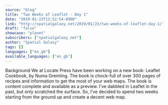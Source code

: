 ```yaml
---
source: "blog"
title: "Two Weeks of Leaflet - Day 1"
date: "2019-01-23T12:52:54-0900"
link: "http://spatialgalaxy.net/2019/01/23/two-weeks-of-leaflet-day-1/"
draft: "false"
showcase: "planet"
subscribers: ["spatialgalaxy_net"]
author: "Spatial Galaxy"
tags: []
languages: ["en_gb"]
available_languages: ["en_gb"]
---
```


Background We at Locate Press have been working on a new book: Leaflet Cookbook, by Numa Gremling. The book is chock-full of over 300 pages of recipes and information to get the most of your web maps. The book is content complete and available as a preview.
I&rsquo;ve dabbled in Leaflet in the past, but only scratched the surface. So, I&rsquo;ve decided to spend two weeks starting from the ground up and create a decent web map.
